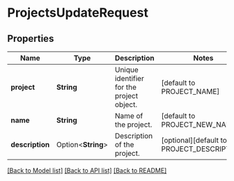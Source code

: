 # ProjectsUpdateRequest

## Properties

Name | Type | Description | Notes
------------ | ------------- | ------------- | -------------
**project** | **String** | Unique identifier for the project object. | [default to PROJECT_NAME]
**name** | **String** | Name of the project. | [default to PROJECT_NEW_NAME]
**description** | Option<**String**> | Description of the project. | [optional][default to PROJECT_DESCRIPTION]

[[Back to Model list]](../README.md#documentation-for-models) [[Back to API list]](../README.md#documentation-for-api-endpoints) [[Back to README]](../README.md)


